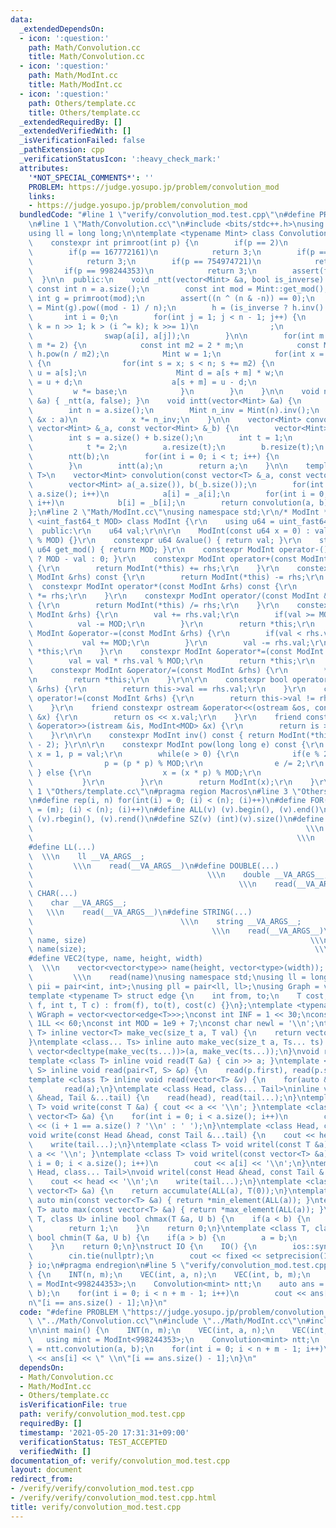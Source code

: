 ```yaml
---
data:
  _extendedDependsOn:
  - icon: ':question:'
    path: Math/Convolution.cc
    title: Math/Convolution.cc
  - icon: ':question:'
    path: Math/ModInt.cc
    title: Math/ModInt.cc
  - icon: ':question:'
    path: Others/template.cc
    title: Others/template.cc
  _extendedRequiredBy: []
  _extendedVerifiedWith: []
  _isVerificationFailed: false
  _pathExtension: cpp
  _verificationStatusIcon: ':heavy_check_mark:'
  attributes:
    '*NOT_SPECIAL_COMMENTS*': ''
    PROBLEM: https://judge.yosupo.jp/problem/convolution_mod
    links:
    - https://judge.yosupo.jp/problem/convolution_mod
  bundledCode: "#line 1 \"verify/convolution_mod.test.cpp\"\n#define PROBLEM \"https://judge.yosupo.jp/problem/convolution_mod\"\
    \n#line 1 \"Math/Convolution.cc\"\n#include <bits/stdc++.h>\nusing namespace std;\n\
    using ll = long long;\n\ntemplate <typename Mint> class Convolution {\n  private:\n\
    \    constexpr int primroot(int p) {\n        if(p == 2)\n            return 1;\n\
    \        if(p == 167772161)\n            return 3;\n        if(p == 469762049)\n\
    \            return 3;\n        if(p == 754974721)\n            return 11;\n \
    \       if(p == 998244353)\n            return 3;\n        assert(false);\n  \
    \  }\n\n  public:\n    void _ntt(vector<Mint> &a, bool is_inverse) {\n       \
    \ const int n = a.size();\n        const int mod = Mint::get_mod();\n        const\
    \ int g = primroot(mod);\n        assert((n ^ (n & -n)) == 0);\n        Mint h\
    \ = Mint(g).pow((mod - 1) / n);\n        h = (is_inverse ? h.inv() : h);\n\n \
    \       int i = 0;\n        for(int j = 1; j < n - 1; j++) {\n            for(int\
    \ k = n >> 1; k > (i ^= k); k >>= 1)\n                ;\n            if(j < i)\n\
    \                swap(a[i], a[j]);\n        }\n\n        for(int m = 1; m < n;\
    \ m *= 2) {\n            const int m2 = 2 * m;\n            const Mint base =\
    \ h.pow(n / m2);\n            Mint w = 1;\n            for(int x = 0; x < m; x++)\
    \ {\n                for(int s = x; s < n; s += m2) {\n                    Mint\
    \ u = a[s];\n                    Mint d = a[s + m] * w;\n                    a[s]\
    \ = u + d;\n                    a[s + m] = u - d;\n                }\n       \
    \         w *= base;\n            }\n        }\n    }\n\n    void ntt(vector<Mint>\
    \ &a) { _ntt(a, false); }\n    void intt(vector<Mint> &a) {\n        _ntt(a, true);\n\
    \        int n = a.size();\n        Mint n_inv = Mint(n).inv();\n        for(auto\
    \ &x : a)\n            x *= n_inv;\n    }\n\n    vector<Mint> convolution(const\
    \ vector<Mint> &_a, const vector<Mint> &_b) {\n        vector<Mint> a(_a), b(_b);\n\
    \        int s = a.size() + b.size();\n        int t = 1;\n        while(t < s)\n\
    \            t *= 2;\n        a.resize(t);\n        b.resize(t);\n        ntt(a);\n\
    \        ntt(b);\n        for(int i = 0; i < t; i++) {\n            a[i] *= b[i];\n\
    \        }\n        intt(a);\n        return a;\n    }\n\n    template <typename\
    \ T>\n    vector<Mint> convolution(const vector<T> &_a, const vector<T> &_b) {\n\
    \        vector<Mint> a(_a.size()), b(_b.size());\n        for(int i = 0; i <\
    \ a.size(); i++)\n            a[i] = _a[i];\n        for(int i = 0; i < b.size();\
    \ i++)\n            b[i] = _b[i];\n        return convolution(a, b);\n    }\n\
    };\n#line 2 \"Math/ModInt.cc\"\nusing namespace std;\r\n/* ModInt */\r\ntemplate\
    \ <uint_fast64_t MOD> class ModInt {\r\n    using u64 = uint_fast64_t;\r\n\r\n\
    \  public:\r\n    u64 val;\r\n\r\n    ModInt(const u64 x = 0) : val((x + MOD)\
    \ % MOD) {}\r\n    constexpr u64 &value() { return val; }\r\n    static const\
    \ u64 get_mod() { return MOD; }\r\n    constexpr ModInt operator-() { return val\
    \ ? MOD - val : 0; }\r\n    constexpr ModInt operator+(const ModInt &rhs) const\
    \ {\r\n        return ModInt(*this) += rhs;\r\n    }\r\n    constexpr ModInt operator-(const\
    \ ModInt &rhs) const {\r\n        return ModInt(*this) -= rhs;\r\n    }\r\n  \
    \  constexpr ModInt operator*(const ModInt &rhs) const {\r\n        return ModInt(*this)\
    \ *= rhs;\r\n    }\r\n    constexpr ModInt operator/(const ModInt &rhs) const\
    \ {\r\n        return ModInt(*this) /= rhs;\r\n    }\r\n    constexpr ModInt &operator+=(const\
    \ ModInt &rhs) {\r\n        val += rhs.val;\r\n        if(val >= MOD) {\r\n  \
    \          val -= MOD;\r\n        }\r\n        return *this;\r\n    }\r\n    constexpr\
    \ ModInt &operator-=(const ModInt &rhs) {\r\n        if(val < rhs.val) {\r\n \
    \           val += MOD;\r\n        }\r\n        val -= rhs.val;\r\n        return\
    \ *this;\r\n    }\r\n    constexpr ModInt &operator*=(const ModInt &rhs) {\r\n\
    \        val = val * rhs.val % MOD;\r\n        return *this;\r\n    }\r\n\r\n\
    \    constexpr ModInt &operator/=(const ModInt &rhs) {\r\n        *this *= rhs.inv();\r\
    \n        return *this;\r\n    }\r\n\r\n    constexpr bool operator==(const ModInt\
    \ &rhs) {\r\n        return this->val == rhs.val;\r\n    }\r\n    constexpr bool\
    \ operator!=(const ModInt &rhs) {\r\n        return this->val != rhs.val;\r\n\
    \    }\r\n    friend constexpr ostream &operator<<(ostream &os, const ModInt<MOD>\
    \ &x) {\r\n        return os << x.val;\r\n    }\r\n    friend constexpr istream\
    \ &operator>>(istream &is, ModInt<MOD> &x) {\r\n        return is >> x.val;\r\n\
    \    }\r\n\r\n    constexpr ModInt inv() const { return ModInt(*this).pow(MOD\
    \ - 2); }\r\n\r\n    constexpr ModInt pow(long long e) const {\r\n        u64\
    \ x = 1, p = val;\r\n        while(e > 0) {\r\n            if(e % 2 == 0) {\r\n\
    \                p = (p * p) % MOD;\r\n                e /= 2;\r\n           \
    \ } else {\r\n                x = (x * p) % MOD;\r\n                e--;\r\n \
    \           }\r\n        }\r\n        return ModInt(x);\r\n    }\r\n};\n#line\
    \ 1 \"Others/template.cc\"\n#pragma region Macros\n#line 3 \"Others/template.cc\"\
    \n#define rep(i, n) for(int(i) = 0; (i) < (n); (i)++)\n#define FOR(i, m, n) for(int(i)\
    \ = (m); (i) < (n); (i)++)\n#define ALL(v) (v).begin(), (v).end()\n#define LLA(v)\
    \ (v).rbegin(), (v).rend()\n#define SZ(v) (int)(v).size()\n#define INT(...)  \
    \                                                             \\\n    int __VA_ARGS__;\
    \                                                           \\\n    read(__VA_ARGS__)\n\
    #define LL(...)                                                              \
    \  \\\n    ll __VA_ARGS__;                                                   \
    \         \\\n    read(__VA_ARGS__)\n#define DOUBLE(...)                     \
    \                                       \\\n    double __VA_ARGS__;          \
    \                                              \\\n    read(__VA_ARGS__)\n#define\
    \ CHAR(...)                                                              \\\n\
    \    char __VA_ARGS__;                                                       \
    \   \\\n    read(__VA_ARGS__)\n#define STRING(...)                           \
    \                                 \\\n    string __VA_ARGS__;                \
    \                                        \\\n    read(__VA_ARGS__)\n#define VEC(type,\
    \ name, size)                                                  \\\n    vector<type>\
    \ name(size);                                                   \\\n    read(name)\n\
    #define VEC2(type, name, height, width)                                      \
    \  \\\n    vector<vector<type>> name(height, vector<type>(width));           \
    \         \\\n    read(name)\nusing namespace std;\nusing ll = long long;\nusing\
    \ pii = pair<int, int>;\nusing pll = pair<ll, ll>;\nusing Graph = vector<vector<int>>;\n\
    template <typename T> struct edge {\n    int from, to;\n    T cost;\n    edge(int\
    \ f, int t, T c) : from(f), to(t), cost(c) {}\n};\ntemplate <typename T> using\
    \ WGraph = vector<vector<edge<T>>>;\nconst int INF = 1 << 30;\nconst ll LINF =\
    \ 1LL << 60;\nconst int MOD = 1e9 + 7;\nconst char newl = '\\n';\ntemplate <class\
    \ T> inline vector<T> make_vec(size_t a, T val) {\n    return vector<T>(a, val);\n\
    }\ntemplate <class... Ts> inline auto make_vec(size_t a, Ts... ts) {\n    return\
    \ vector<decltype(make_vec(ts...))>(a, make_vec(ts...));\n}\nvoid read() {}\n\
    template <class T> inline void read(T &a) { cin >> a; }\ntemplate <class T, class\
    \ S> inline void read(pair<T, S> &p) {\n    read(p.first), read(p.second);\n}\n\
    template <class T> inline void read(vector<T> &v) {\n    for(auto &&a : v)\n \
    \       read(a);\n}\ntemplate <class Head, class... Tail>\ninline void read(Head\
    \ &head, Tail &...tail) {\n    read(head), read(tail...);\n}\ntemplate <class\
    \ T> void write(const T &a) { cout << a << '\\n'; }\ntemplate <class T> void write(const\
    \ vector<T> &a) {\n    for(int i = 0; i < a.size(); i++)\n        cout << a[i]\
    \ << (i + 1 == a.size() ? '\\n' : ' ');\n}\ntemplate <class Head, class... Tail>\n\
    void write(const Head &head, const Tail &...tail) {\n    cout << head << ' ';\n\
    \    write(tail...);\n}\ntemplate <class T> void writel(const T &a) { cout <<\
    \ a << '\\n'; }\ntemplate <class T> void writel(const vector<T> &a) {\n    for(int\
    \ i = 0; i < a.size(); i++)\n        cout << a[i] << '\\n';\n}\ntemplate <class\
    \ Head, class... Tail>\nvoid writel(const Head &head, const Tail &...tail) {\n\
    \    cout << head << '\\n';\n    write(tail...);\n}\ntemplate <class T> auto sum(const\
    \ vector<T> &a) {\n    return accumulate(ALL(a), T(0));\n}\ntemplate <class T>\
    \ auto min(const vector<T> &a) { return *min_element(ALL(a)); }\ntemplate <class\
    \ T> auto max(const vector<T> &a) { return *max_element(ALL(a)); }\ntemplate <class\
    \ T, class U> inline bool chmax(T &a, U b) {\n    if(a < b) {\n        a = b;\n\
    \        return 1;\n    }\n    return 0;\n}\ntemplate <class T, class U> inline\
    \ bool chmin(T &a, U b) {\n    if(a > b) {\n        a = b;\n        return 1;\n\
    \    }\n    return 0;\n}\nstruct IO {\n    IO() {\n        ios::sync_with_stdio(false);\n\
    \        cin.tie(nullptr);\n        cout << fixed << setprecision(10);\n    }\n\
    } io;\n#pragma endregion\n#line 5 \"verify/convolution_mod.test.cpp\"\n\nint main()\
    \ {\n    INT(n, m);\n    VEC(int, a, n);\n    VEC(int, b, m);\n    using mint\
    \ = ModInt<998244353>;\n    Convolution<mint> ntt;\n    auto ans = ntt.convolution(a,\
    \ b);\n    for(int i = 0; i < n + m - 1; i++)\n        cout << ans[i] << \" \\\
    n\"[i == ans.size() - 1];\n}\n"
  code: "#define PROBLEM \"https://judge.yosupo.jp/problem/convolution_mod\"\n#include\
    \ \"../Math/Convolution.cc\"\n#include \"../Math/ModInt.cc\"\n#include \"../Others/template.cc\"\
    \n\nint main() {\n    INT(n, m);\n    VEC(int, a, n);\n    VEC(int, b, m);\n \
    \   using mint = ModInt<998244353>;\n    Convolution<mint> ntt;\n    auto ans\
    \ = ntt.convolution(a, b);\n    for(int i = 0; i < n + m - 1; i++)\n        cout\
    \ << ans[i] << \" \\n\"[i == ans.size() - 1];\n}\n"
  dependsOn:
  - Math/Convolution.cc
  - Math/ModInt.cc
  - Others/template.cc
  isVerificationFile: true
  path: verify/convolution_mod.test.cpp
  requiredBy: []
  timestamp: '2021-05-20 17:31:31+09:00'
  verificationStatus: TEST_ACCEPTED
  verifiedWith: []
documentation_of: verify/convolution_mod.test.cpp
layout: document
redirect_from:
- /verify/verify/convolution_mod.test.cpp
- /verify/verify/convolution_mod.test.cpp.html
title: verify/convolution_mod.test.cpp
---
```

